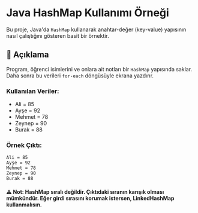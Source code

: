 # Java HashMap Kullanımı Örneği

Bu proje, Java'da `HashMap` kullanarak anahtar-değer (key-value) yapısının nasıl çalıştığını gösteren basit bir örnektir.

## 📌 Açıklama

Program, öğrenci isimlerini ve onlara ait notları bir `HashMap` yapısında saklar. Daha sonra bu verileri `for-each` döngüsüyle ekrana yazdırır.

### Kullanılan Veriler:

- Ali = 85
- Ayşe = 92
- Mehmet = 78
- Zeynep = 90
- Burak = 88

### Örnek Çıktı:

    Ali = 85
    Ayşe = 92
    Mehmet = 78
    Zeynep = 90
    Burak = 88      
#### ⚠️ Not: HashMap sıralı değildir. Çıktıdaki sıranın karışık olması mümkündür. Eğer girdi sırasını korumak istersen, LinkedHashMap kullanmalısın.